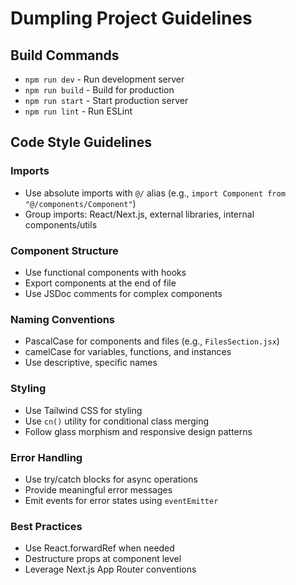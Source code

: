 # Dumpling Project Guidelines

## Build Commands
- `npm run dev` - Run development server
- `npm run build` - Build for production
- `npm run start` - Start production server
- `npm run lint` - Run ESLint

## Code Style Guidelines

### Imports
- Use absolute imports with `@/` alias (e.g., `import Component from "@/components/Component"`)
- Group imports: React/Next.js, external libraries, internal components/utils

### Component Structure
- Use functional components with hooks
- Export components at the end of file
- Use JSDoc comments for complex components

### Naming Conventions
- PascalCase for components and files (e.g., `FilesSection.jsx`)
- camelCase for variables, functions, and instances
- Use descriptive, specific names

### Styling
- Use Tailwind CSS for styling
- Use `cn()` utility for conditional class merging
- Follow glass morphism and responsive design patterns

### Error Handling
- Use try/catch blocks for async operations
- Provide meaningful error messages
- Emit events for error states using `eventEmitter`

### Best Practices
- Use React.forwardRef when needed
- Destructure props at component level
- Leverage Next.js App Router conventions